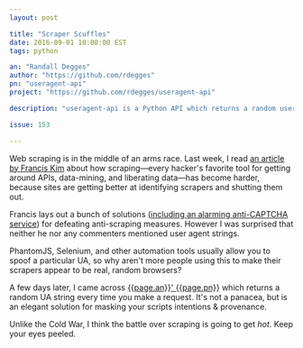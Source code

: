 ```yaml
---
layout: post

title: "Scraper Scuffles"
date: 2016-09-01 10:00:00 EST
tags: python

an: "Randall Degges"
author: "https://github.com/rdegges"
pn: "useragent-api"
project: "https://github.com/rdegges/useragent-api"

description: "useragent-api is a Python API which returns a random user agent string -- great for tricking anti-scraper measures."

issue: 153

---
```


Web scraping is in the middle of an arms race. Last week, I read [an article by Francis Kim](https://franciskim.co/2016/08/24/dont-need-no-stinking-api-web-scraping-2016-beyond/) about how scraping&mdash;every hacker's favorite tool for getting around APIs, data-mining, and liberating data&mdash;has become harder, because sites are getting better at identifying scrapers and shutting them out.

Francis lays out a bunch of solutions ([including an alarming anti-CAPTCHA service](http://antigate.com/)) for defeating anti-scraping measures. However I was surprised that neither he nor any commenters mentioned user agent strings.

PhantomJS, Selenium, and other automation tools usually allow you to spoof a particular UA, so why aren't more people using this to make their scrapers appear to be real, random browsers?

A few days later, I came across [{{page.an}}' {{page.pn}}]({{page.project}}) which returns a random UA string every time you make a request. It's not a panacea, but is an elegant solution for masking your scripts intentions &amp; provenance.

Unlike the Cold War, I think the battle over scraping is going to get _hot_. Keep your eyes peeled.
